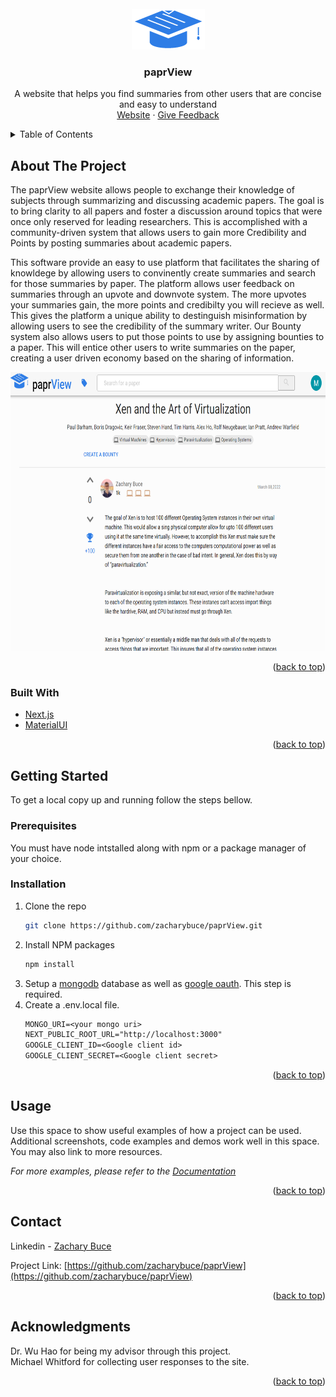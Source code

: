 <div id="top"></div>

<!-- PROJECT LOGO -->
<br />
<div align="center">
  <a href="https://github.com/zacharybuce/paprView">
    <img src="public/favicon.png" alt="Logo" width="117" height="65">
  </a>

  <h3 align="center">paprView</h3>

  <p align="center">
    A website that helps you find summaries from other users that are concise and easy to understand
    <br />
    <a href="https://paprview.com">Website</a>
    ·
    <a href="https://docs.google.com/forms/d/e/1FAIpQLSfWM_llRZj0k0_BDKhCM_GrcNOaRcfszVWsyYSM8MXWl2DdzQ/viewform">Give Feedback</a>
  </p>
</div>



<!-- TABLE OF CONTENTS -->
<details>
  <summary>Table of Contents</summary>
  <ol>
    <li>
      <a href="#about-the-project">About The Project</a>
      <ul>
        <li><a href="#built-with">Built With</a></li>
      </ul>
    </li>
    <li>
      <a href="#getting-started">Getting Started</a>
      <ul>
        <li><a href="#prerequisites">Prerequisites</a></li>
        <li><a href="#installation">Installation</a></li>
      </ul>
    </li>
    <li><a href="#usage">Usage</a></li>
    <li><a href="#contact">Contact</a></li>
    <li><a href="#acknowledgments">Acknowledgments</a></li>
  </ol>
</details>



<!-- ABOUT THE PROJECT -->
## About The Project

The paprView website allows people to exchange their knowledge of subjects
through summarizing and discussing academic papers. The goal is to bring clarity to
all papers and foster a discussion around topics that were once only reserved for leading
researchers. This is accomplished with a community-driven system that allows users to gain
more Credibility and Points by posting summaries about academic papers.

This software provide an easy to use platform that facilitates the sharing of knowldege by allowing users to convinently create summaries and search for those summaries by paper. The platform allows user feedback on summaries through an upvote and downvote system. The more upvotes your summaries gain, the more points and credibilty you will recieve as well. This gives the platform a unique ability to destinguish misinformation by allowing users to see the credibility of the summary writer. Our Bounty system also allows users to put those points to use by assigning bounties to a paper. This will entice other users to write summaries on the paper, creating a user driven economy based on the sharing of information.

<div align="center"><img src="readmescreenshot.png"  width="728" height="446"></div>

<p align="right">(<a href="#top">back to top</a>)</p>



### Built With

* [Next.js](https://nextjs.org/)
* [MaterialUI](https://github.com/mui/material-ui)

<p align="right">(<a href="#top">back to top</a>)</p>



<!-- GETTING STARTED -->
## Getting Started

To get a local copy up and running follow the steps bellow.

### Prerequisites

You must have node intstalled along with npm or a package manager of your choice.

### Installation

1. Clone the repo
   ```sh
   git clone https://github.com/zacharybuce/paprView.git
   ```
2. Install NPM packages
   ```sh
   npm install
   ```
3. Setup a [mongodb](https://www.mongodb.com/) database as well as [google oauth](https://developers.google.com/identity/protocols/oauth2). This step is required. 
4. Create a .env.local file.
   ```txt
   MONGO_URI=<your mongo uri>
   NEXT_PUBLIC_ROOT_URL="http://localhost:3000"
   GOOGLE_CLIENT_ID=<Google client id>
   GOOGLE_CLIENT_SECRET=<Google client secret> 
   ```

<p align="right">(<a href="#top">back to top</a>)</p>



<!-- USAGE EXAMPLES -->
## Usage

Use this space to show useful examples of how a project can be used. Additional screenshots, code examples and demos work well in this space. You may also link to more resources.

_For more examples, please refer to the [Documentation](https://example.com)_

<p align="right">(<a href="#top">back to top</a>)</p>

<!-- CONTACT -->
## Contact

Linkedin - [Zachary Buce](https://www.linkedin.com/in/zacharybuce/)

Project Link: [https://github.com/zacharybuce/paprView](https://github.com/zacharybuce/paprView)

<p align="right">(<a href="#top">back to top</a>)</p>

<!-- ACKNOWLEDGMENTS -->
## Acknowledgments

Dr. Wu Hao for being my advisor through this project.
<br/>
Michael Whitford for collecting user responses to the site.

<p align="right">(<a href="#top">back to top</a>)</p>
